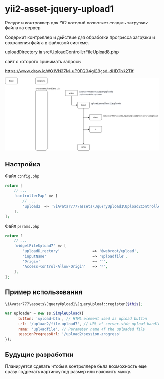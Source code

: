 # yii2-asset-jquery-upload1



Ресурс и контроллер для Yii2 который позволяет создать загрузчик файла на сервер

Содержит контроллер и действие для обработки прогресса загрузки и сохранения файла в файловой системе.

uploadDirectory in src/UploadControllerFileUpload8.php

сайт с которого принимать запросы

https://www.draw.io/#G1VN37M-uP9PQ34gl28gsd-di1D7nK2Tlf

![](image/model.png)

## Настройка

Файл `config.php`

```php
return [
    // ...
    'controllerMap' => [
        // ...
        'upload2' => '\iAvatar777\assets\JqueryUpload1\Upload2Controller',
    ],
];
```

Файл `params.php`

```php
return [ 
    // ...
    'widgetFileUpload7' => [
        'uploadDirectory'               => '@webroot/upload',   
        'inputName'                     => 'uploadfile',
        'Origin'                        => '*',
        'Access-Control-Allow-Origin'   => '*',
    ],
];
```

## Пример использования

```php
\iAvatar777\assets\JqueryUpload1\JqueryUpload::register($this);
```

```js
var uploader = new ss.SimpleUpload({
      button: 'upload-btn', // HTML element used as upload button
      url: '/upload2/file-upload7', // URL of server-side upload handler
      name: 'uploadfile', // Parameter name of the uploaded file
      sessionProgressUrl: '/upload2/session-progress'
});
```

## Будущие разработки

Планируется сделать чтобы в контроллере была возможность еще сразу подрезать картинку под размер или наложить маску.